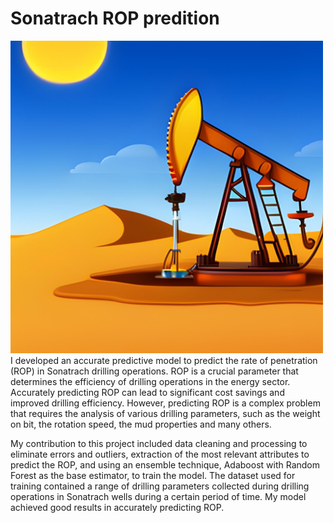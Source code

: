 # Sonatrach ROP predition
<img src="https://github.com/kamel-yamani/sonatrach-rop-predition/blob/main/rop.png" alt="DrillingOperation" width="500" height="500">
I developed an accurate predictive model to predict the rate of penetration (ROP) in Sonatrach drilling operations. ROP is a crucial parameter that determines the efficiency of drilling operations in the energy sector. Accurately predicting ROP can lead to significant cost savings and improved drilling efficiency. However, predicting ROP is a complex problem that requires the analysis of various drilling parameters, such as the weight on bit, the rotation speed, the mud properties and many others.

My contribution to this project included data cleaning and processing to eliminate errors and outliers, extraction of the most relevant attributes to predict the ROP, and using an ensemble technique, Adaboost with Random Forest as the base estimator, to train the model. The dataset used for training contained a range of drilling parameters collected during drilling operations in Sonatrach wells during a certain period of time. My model achieved good results in accurately predicting ROP.
